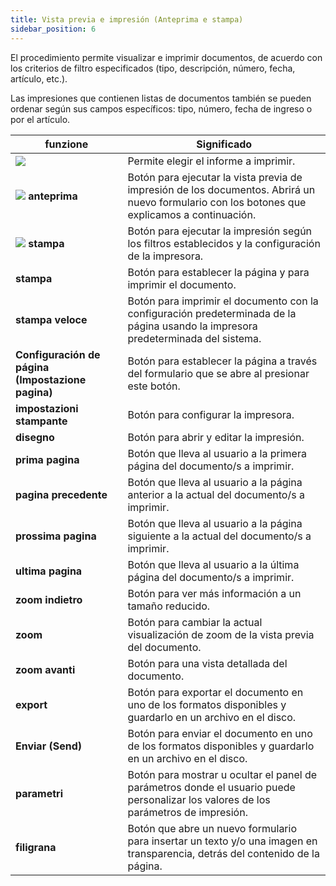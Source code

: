 ```yaml
---
title: Vista previa e impresión (Anteprima e stampa)
sidebar_position: 6
---
```


El procedimiento permite visualizar e imprimir documentos, de acuerdo con los criterios de filtro especificados (tipo, descripción, número, fecha, artículo, etc.).

Las impresiones que contienen listas de documentos también se pueden ordenar según sus campos específicos: tipo, número, fecha de ingreso o por el artículo.

| **funzione** | Significado |
| --- | --- |
| ![](/img/neutral/common/combo.png)| Permite elegir el informe a imprimir. |
| ![](/img/neutral/common/preview.png) **anteprima**| Botón para ejecutar la vista previa de impresión de los documentos. Abrirá un nuevo formulario con los botones que explicamos a continuación. |
| ![](/img/neutral/common/print.png) **stampa**| Botón para ejecutar la impresión según los filtros establecidos y la configuración de la impresora. |
| **stampa**| Botón para establecer la página y para imprimir el documento. |
| **stampa veloce**| Botón para imprimir el documento con la configuración predeterminada de la página usando la impresora predeterminada del sistema. |
| **Configuración de página (Impostazione pagina)**| Botón para establecer la página a través del formulario que se abre al presionar este botón. |
| **impostazioni stampante**| Botón para configurar la impresora. |
| **disegno**| Botón para abrir y editar la impresión. |
| **prima pagina**| Botón que lleva al usuario a la primera página del documento/s a imprimir. |
| **pagina precedente**| Botón que lleva al usuario a la página anterior a la actual del documento/s a imprimir. |
| **prossima pagina**| Botón que lleva al usuario a la página siguiente a la actual del documento/s a imprimir. |
| **ultima pagina**| Botón que lleva al usuario a la última página del documento/s a imprimir. |
| **zoom indietro**| Botón para ver más información a un tamaño reducido. |
| **zoom**| Botón para cambiar la actual visualización de zoom de la vista previa del documento. |
| **zoom avanti**| Botón para una vista detallada del documento. |
| **export**| Botón para exportar el documento en uno de los formatos disponibles y guardarlo en un archivo en el disco. |
| **Enviar (Send)**| Botón para enviar el documento en uno de los formatos disponibles y guardarlo en un archivo en el disco. |
| **parametri**| Botón para mostrar u ocultar el panel de parámetros donde el usuario puede personalizar los valores de los parámetros de impresión. |
| **filigrana**| Botón que abre un nuevo formulario para insertar un texto y/o una imagen en transparencia, detrás del contenido de la página. |